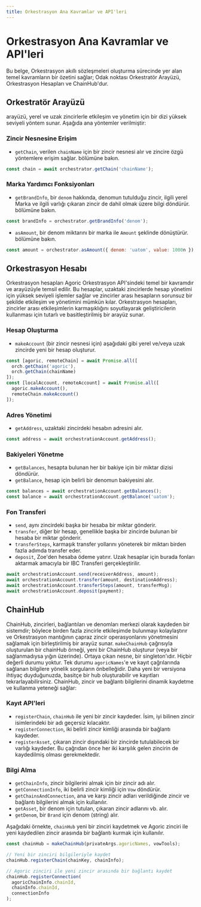 ```yaml
---
title: Orkestrasyon Ana Kavramlar ve API'leri
---
```


# Orkestrasyon Ana Kavramlar ve API'leri

Bu belge, Orkestrasyon akıllı sözleşmeleri oluşturma sürecinde yer alan temel kavramların bir özetini sağlar; 
Odak noktası Orkestratör Arayüzü, Orkestrasyon Hesapları ve ChainHub'dur.

## Orkestratör Arayüzü

 arayüzü, yerel ve uzak zincirlerle etkileşim
ve yönetim için bir dizi yüksek seviyeli yöntem sunar. Aşağıda ana yöntemler verilmiştir:

### Zincir Nesnesine Erişim

- `getChain`, verilen `chainName` için bir zincir nesnesi alır ve zincire özgü yöntemlere erişim sağlar.  bölümüne bakın.

```js
const chain = await orchestrator.getChain('chainName');
```

### Marka Yardımcı Fonksiyonları

- `getBrandInfo`, bir `denom` hakkında, denomun tutulduğu zincir, ilgili yerel Marka ve ilgili varlığı çıkaran zincir de dahil olmak üzere bilgi döndürür.  bölümüne bakın.

```js
const brandInfo = orchestrator.getBrandInfo('denom');
```

- `asAmount`, bir denom miktarını bir marka ile `Amount` şeklinde dönüştürür.  bölümüne bakın.

```js
const amount = orchestrator.asAmount({ denom: 'uatom', value: 1000n });
```

## Orkestrasyon Hesabı

Orkestrasyon hesapları Agoric Orkestrasyon API'sindeki temel bir kavramdır ve  arayüzüyle temsil edilir. Bu hesaplar, uzaktaki zincirlerde hesap yönetimi için yüksek seviyeli işlemler sağlar ve zincirler arası hesapların sorunsuz bir şekilde etkileşim ve yönetimini mümkün kılar. Orkestrasyon hesapları, zincirler arası etkileşimlerin karmaşıklığını soyutlayarak geliştiricilerin kullanması için tutarlı ve basitleştirilmiş bir arayüz sunar.

### Hesap Oluşturma

- `makeAccount` (bir zincir nesnesi için) aşağıdaki gibi yerel ve/veya uzak zincirde yeni bir hesap oluşturur.

```js
const [agoric, remoteChain] = await Promise.all([
  orch.getChain('agoric'),
  orch.getChain(chainName)
]);
const [localAccount, remoteAccount] = await Promise.all([
  agoric.makeAccount(),
  remoteChain.makeAccount()
]);
```

### Adres Yönetimi

- `getAddress`, uzaktaki zincirdeki hesabın adresini alır.

```js
const address = await orchestrationAccount.getAddress();
```

### Bakiyeleri Yönetme

- `getBalances`, hesapta bulunan her bir bakiye için bir miktar dizisi döndürür.
- `getBalance`, hesap için belirli bir denomun bakiyesini alır.

```js
const balances = await orchestrationAccount.getBalances();
const balance = await orchestrationAccount.getBalance('uatom');
```

### Fon Transferi

- `send`, aynı zincirdeki başka bir hesaba bir miktar gönderir.
- `transfer`, diğer bir hesap, genellikle başka bir zincirde bulunan bir hesaba bir miktar gönderir.
- `transferSteps`, karmaşık transfer yollarını yöneterek bir miktarı birden fazla adımda transfer eder.
- `deposit`, Zoe'den hesaba ödeme yatırır. Uzak hesaplar için burada fonları aktarmak amacıyla bir IBC Transferi gerçekleştirilir.

```js
await orchestrationAccount.send(receiverAddress, amount);
await orchestrationAccount.transfer(amount, destinationAddress);
await orchestrationAccount.transferSteps(amount, transferMsg);
await orchestrationAccount.deposit(payment);
```

## ChainHub

ChainHub, zincirleri, bağlantıları ve denomları merkezi olarak kaydeden bir sistemdir; böylece birden fazla zincirle etkileşimde bulunmayı kolaylaştırır ve Orkestrasyon mantığının çapraz zincir operasyonlarını yönetmesini sağlamak için birleştirilmiş bir arayüz sunar. `makeChainHub` çağrısıyla oluşturulan bir chainHub örneği, yeni bir ChainHub oluşturur (veya bir  sağlanmadıysa yığın üzerinde). Ortaya çıkan nesne, bir  singleton'ıdır. Hiçbir değerli durumu yoktur. Tek durumu `agoricNames`'e ve kayıt çağrılarında sağlanan bilgilere yönelik sorguların önbelleğidir. Daha yeni bir versiyona ihtiyaç duyduğunuzda, basitçe bir hub oluşturabilir ve kayıtları tekrarlayabilirsiniz. ChainHub, zincir ve bağlantı bilgilerini dinamik kaydetme ve kullanma yeteneği sağlar:

### Kayıt API'leri

- `registerChain`, `chainHub` ile yeni bir zincir kaydeder. İsim, iyi bilinen zincir isimlerindeki bir adı geçersiz kılacaktır.
- `registerConnection`, iki belirli zincir kimliği arasında bir bağlantı kaydeder.
- `registerAsset`, çıkaran zincir dışındaki bir zincirde tutulabilecek bir varlığı kaydeder. Bu çağrıdan önce her iki karşılık gelen zincirin de kaydedilmiş olması gerekmektedir.

### Bilgi Alma

- `getChainInfo`, zincir bilgilerini almak için bir zincir adı alır.
- `getConnectionInfo`, iki belirli zincir kimliği için `Vow` döndürür.
- `getChainsAndConnection`, ana ve karşı zincir adları verildiğinde zincir ve bağlantı bilgilerini almak için kullanılır.
- `getAsset`, bir denom için tutulan, çıkaran zincir adlarını vb. alır.
- `getDenom`, bir `Brand` için denom (string) alır.

Aşağıdaki örnekte, `chainHub` yeni bir zinciri kaydetmek ve Agoric zinciri ile yeni kaydedilen zincir arasında bir bağlantı kurmak için kullanılır.

```js
const chainHub = makeChainHub(privateArgs.agoricNames, vowTools);

// Yeni bir zinciri bilgileriyle kaydet
chainHub.registerChain(chainKey, chainInfo);

// Agoric zinciri ile yeni zincir arasında bir bağlantı kaydet
chainHub.registerConnection(
  agoricChainInfo.chainId,
  chainInfo.chainId,
  connectionInfo
);